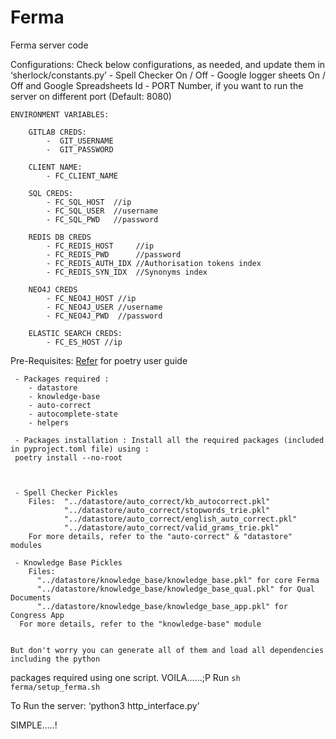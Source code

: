 # Ferma

Ferma server code

Configurations:
    Check below configurations, as needed, and update them in ‘sherlock/constants.py’
        - Spell Checker On / Off
        - Google logger sheets On / Off and Google Spreadsheets Id
        - PORT Number, if you want to run the server on different port (Default: 8080)


    ENVIRONMENT VARIABLES:

        GITLAB CREDS:
            -  GIT_USERNAME
            -  GIT_PASSWORD

        CLIENT NAME:
            - FC_CLIENT_NAME

        SQL CREDS:
            - FC_SQL_HOST  //ip
            - FC_SQL_USER  //username
            - FC_SQL_PWD   //password

        REDIS DB CREDS
            - FC_REDIS_HOST     //ip
            - FC_REDIS_PWD      //password
            - FC_REDIS_AUTH_IDX //Authorisation tokens index
            - FC_REDIS_SYN_IDX  //Synonyms index

        NEO4J CREDS
            - FC_NEO4J_HOST //ip
            - FC_NEO4J_USER //username
            - FC_NEO4J_PWD  //password

        ELASTIC SEARCH CREDS:
            - FC_ES_HOST //ip


Pre-Requisites:
[Refer](https://docs.google.com/document/d/1wMZtLQ3Yi1npmWIuse6JpF-bwgTg8PKTpUUn2LXs-bk/edit) for poetry user guide

     - Packages required : 
        - datastore
        - knowledge-base
        - auto-correct
        - autocomplete-state
        - helpers	

     - Packages installation : Install all the required packages (included in pyproject.toml file) using :
     poetry install --no-root



     - Spell Checker Pickles
        Files:  "../datastore/auto_correct/kb_autocorrect.pkl"
                "../datastore/auto_correct/stopwords_trie.pkl"
                "../datastore/auto_correct/english_auto_correct.pkl"
                "../datastore/auto_correct/valid_grams_trie.pkl"
        For more details, refer to the "auto-correct" & "datastore" modules

     - Knowledge Base Pickles
        Files: 
          "../datastore/knowledge_base/knowledge_base.pkl" for core Ferma
          "../datastore/knowledge_base/knowledge_base_qual.pkl" for Qual Documents
          "../datastore/knowledge_base/knowledge_base_app.pkl" for Congress App
      For more details, refer to the "knowledge-base" module


    But don't worry you can generate all of them and load all dependencies including the python
packages required using one script.
    VOILA......;P 
        Run `sh ferma/setup_ferma.sh`

To Run the server:
    ‘python3 http_interface.py’


SIMPLE.....!
